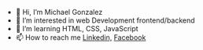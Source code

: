 - 👋 Hi, I’m Michael Gonzalez
- 👀 I’m interested in web Development frontend/backend
- 🌱 I’m learning HTML, CSS, JavaScript
- 📫 How to reach me <a href="https://www.linkedin.com/in/michael-steven-gonzalez-5a6518122/">Linkedin,</a> 
<a href="https://www.facebook.com/michaelsteven.gonzaleztabima">Facebook</a>
<!---
Mike2020x/Mike2020x is a ✨ special ✨ repository because its `README.md` (this file) appears on your GitHub profile.
You can click the Preview link to take a look at your changes.
--->

